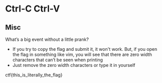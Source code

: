 # Ctrl-C Ctrl-V
## Misc

What’s a big event without a little prank?


- If you try to copy the flag and submit it, it won't work. But, if you open the flag in something like vim, you will see that there are zero width characters that can’t be seen when printing
- Just remove the zero width characters or type it in yourself


ctf{this_is_literally_the_flag}


